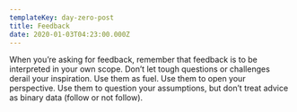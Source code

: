 ```yaml
---
templateKey: day-zero-post
title: Feedback
date: 2020-01-03T04:23:00.000Z
---
```

When you’re asking for feedback, remember that feedback is to be interpreted in your own scope. Don’t let tough questions or challenges derail your inspiration. Use them as fuel. Use them to open your perspective. Use them to question your assumptions, but don’t treat advice as binary data (follow or not follow).